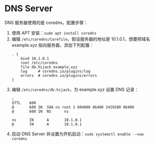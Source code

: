# DNS Server

DNS 服务器使用的是 coredns，配置步骤：

1. 使用 APT 安装：`sudo apt install coredns`
2. 编辑 `/etc/coredns/Corefile`，假设服务器的地址是 10.1.0.1，想要把域名 example.xyz 指向服务器，添加下列配置：
    ```
    . {
        bind 10.1.0.1
        root /etc/coredns
        file db.hijack example.xyz
        log     # coredns.io/plugins/log
        errors  # coredns.io/plugins/errors
    }
    ```
3. 编辑 `/etc/coredns/db.hijack`，为 example.xyz 设置 DNS 记录：
    ```
    ;
    $TTL    600
    @       600 IN  SOA ns root 1 604800 86400 2419200 86400
    @       600 IN  NS      ns

    ns      IN      A       10.1.0.1
    @       IN      A       10.1.0.1
    ```
3. 启动 DNS Server 并设置为开机启动：`sudo systemctl enable --now coredns`
